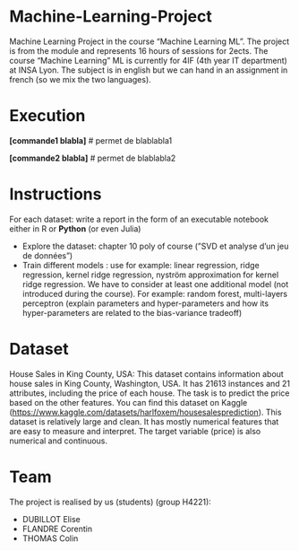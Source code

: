 # Machine-Learning-Project

Machine Learning Project in the course “Machine Learning ML”. The project is from the module and represents 16 hours of sessions for 2ects. The course “Machine Learning” ML is currently for 4IF (4th year IT department) at INSA Lyon. The subject is in english but we can hand in an assignment in french (so we mix the two languages).

# Execution

**[commande1 blabla]**  # permet de blablabla1

**[commande2 blabla]**  # permet de blablabla2

# Instructions 

For each dataset: write a report in the form of an executable notebook either in R or **Python** (or even Julia)

- Explore the dataset: chapter 10 poly of course (”SVD et analyse d’un jeu de données”)
- Train different models : use for example: linear regression, ridge regression, kernel ridge regression, nyström approximation for kernel ridge regression. We have to consider at least one additional model (not introduced during the course). For example: random forest, multi-layers perceptron (explain parameters and hyper-parameters and how its hyper-parameters are related to the bias-variance tradeoff)

# Dataset

House Sales in King County, USA: This dataset contains information about house sales in King County, Washington, USA. It has 21613 instances and 21 attributes, including the price of each house. The task is to predict the price based on the other features. You can find this dataset on Kaggle (https://www.kaggle.com/datasets/harlfoxem/housesalesprediction). This dataset is relatively large and clean. It has mostly numerical features that are easy to measure and interpret. The target variable (price) is also numerical and continuous.

# Team

The project is realised by us (students) (group H4221): 
- DUBILLOT Elise
- FLANDRE Corentin
- THOMAS Colin


